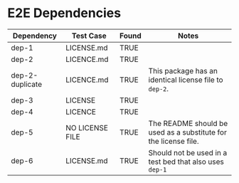 # E2E Dependencies

| Dependency      | Test Case       | Found | Notes                                                           |
| --------------- | --------------- | ----- | --------------------------------------------------------------- |
| dep-1           | LICENSE.md      | TRUE  |                                                                 |
| dep-2           | LICENCE.md      | TRUE  |                                                                 |
| dep-2-duplicate | LICENCE.md      | TRUE  | This package has an identical license file to `dep-2`.          |
| dep-3           | LICENSE         | TRUE  |                                                                 |
| dep-4           | LICENCE         | TRUE  |                                                                 |
| dep-5           | NO LICENSE FILE | TRUE  | The README should be used as a substitute for the license file. |
| dep-6           | LICENSE.md      | TRUE  | Should not be used in a test bed that also uses `dep-1`         |
